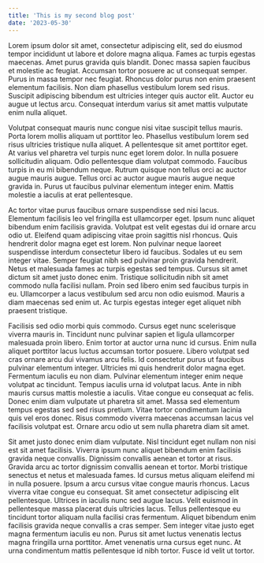 ```yaml
---
title: 'This is my second blog post'
date: '2023-05-30'
---
```

 
Lorem ipsum dolor sit amet, consectetur adipiscing elit, sed do eiusmod tempor incididunt ut labore et dolore magna aliqua. Fames ac turpis egestas maecenas. Amet purus gravida quis blandit. Donec massa sapien faucibus et molestie ac feugiat. Accumsan tortor posuere ac ut consequat semper. Purus in massa tempor nec feugiat. Rhoncus dolor purus non enim praesent elementum facilisis. Non diam phasellus vestibulum lorem sed risus. Suscipit adipiscing bibendum est ultricies integer quis auctor elit. Auctor eu augue ut lectus arcu. Consequat interdum varius sit amet mattis vulputate enim nulla aliquet.

Volutpat consequat mauris nunc congue nisi vitae suscipit tellus mauris. Porta lorem mollis aliquam ut porttitor leo. Phasellus vestibulum lorem sed risus ultricies tristique nulla aliquet. A pellentesque sit amet porttitor eget. At varius vel pharetra vel turpis nunc eget lorem dolor. In nulla posuere sollicitudin aliquam. Odio pellentesque diam volutpat commodo. Faucibus turpis in eu mi bibendum neque. Rutrum quisque non tellus orci ac auctor augue mauris augue. Tellus orci ac auctor augue mauris augue neque gravida in. Purus ut faucibus pulvinar elementum integer enim. Mattis molestie a iaculis at erat pellentesque.

Ac tortor vitae purus faucibus ornare suspendisse sed nisi lacus. Elementum facilisis leo vel fringilla est ullamcorper eget. Ipsum nunc aliquet bibendum enim facilisis gravida. Volutpat est velit egestas dui id ornare arcu odio ut. Eleifend quam adipiscing vitae proin sagittis nisl rhoncus. Quis hendrerit dolor magna eget est lorem. Non pulvinar neque laoreet suspendisse interdum consectetur libero id faucibus. Sodales ut eu sem integer vitae. Semper feugiat nibh sed pulvinar proin gravida hendrerit. Netus et malesuada fames ac turpis egestas sed tempus. Cursus sit amet dictum sit amet justo donec enim. Tristique sollicitudin nibh sit amet commodo nulla facilisi nullam. Proin sed libero enim sed faucibus turpis in eu. Ullamcorper a lacus vestibulum sed arcu non odio euismod. Mauris a diam maecenas sed enim ut. Ac turpis egestas integer eget aliquet nibh praesent tristique.

Facilisis sed odio morbi quis commodo. Cursus eget nunc scelerisque viverra mauris in. Tincidunt nunc pulvinar sapien et ligula ullamcorper malesuada proin libero. Enim tortor at auctor urna nunc id cursus. Enim nulla aliquet porttitor lacus luctus accumsan tortor posuere. Libero volutpat sed cras ornare arcu dui vivamus arcu felis. Id consectetur purus ut faucibus pulvinar elementum integer. Ultricies mi quis hendrerit dolor magna eget. Fermentum iaculis eu non diam. Pulvinar elementum integer enim neque volutpat ac tincidunt. Tempus iaculis urna id volutpat lacus. Ante in nibh mauris cursus mattis molestie a iaculis. Vitae congue eu consequat ac felis. Donec enim diam vulputate ut pharetra sit amet. Massa sed elementum tempus egestas sed sed risus pretium. Vitae tortor condimentum lacinia quis vel eros donec. Risus commodo viverra maecenas accumsan lacus vel facilisis volutpat est. Ornare arcu odio ut sem nulla pharetra diam sit amet.

Sit amet justo donec enim diam vulputate. Nisl tincidunt eget nullam non nisi est sit amet facilisis. Viverra ipsum nunc aliquet bibendum enim facilisis gravida neque convallis. Dignissim convallis aenean et tortor at risus. Gravida arcu ac tortor dignissim convallis aenean et tortor. Morbi tristique senectus et netus et malesuada fames. Id cursus metus aliquam eleifend mi in nulla posuere. Ipsum a arcu cursus vitae congue mauris rhoncus. Lacus viverra vitae congue eu consequat. Sit amet consectetur adipiscing elit pellentesque. Ultrices in iaculis nunc sed augue lacus. Velit euismod in pellentesque massa placerat duis ultricies lacus. Tellus pellentesque eu tincidunt tortor aliquam nulla facilisi cras fermentum. Aliquet bibendum enim facilisis gravida neque convallis a cras semper. Sem integer vitae justo eget magna fermentum iaculis eu non. Purus sit amet luctus venenatis lectus magna fringilla urna porttitor. Amet venenatis urna cursus eget nunc. At urna condimentum mattis pellentesque id nibh tortor. Fusce id velit ut tortor.